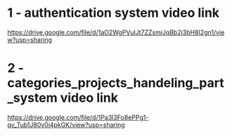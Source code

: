 # 1 - authentication system video link
https://drive.google.com/file/d/1aO2WgPVulJt7ZZsmiJqBb2j3bH8I2gn1/view?usp=sharing


# 2 - categories_projects_handeling_part_system video link
https://drive.google.com/file/d/1Pa3l3Fo8ePPg1-qv_Tub1J80v0i4pkGK/view?usp=sharing
